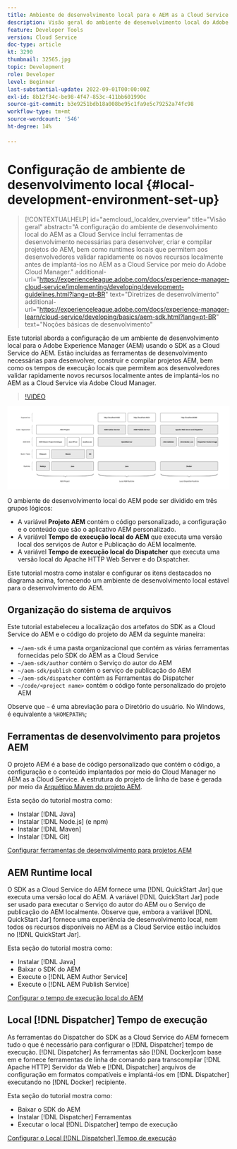 ```yaml
---
title: Ambiente de desenvolvimento local para o AEM as a Cloud Service
description: Visão geral do ambiente de desenvolvimento local do Adobe Experience Manager (AEM).
feature: Developer Tools
version: Cloud Service
doc-type: article
kt: 3290
thumbnail: 32565.jpg
topic: Development
role: Developer
level: Beginner
last-substantial-update: 2022-09-01T00:00:00Z
exl-id: 8b12f34c-be98-4f47-853c-411bb601990c
source-git-commit: b3e9251bdb18a008be95c1fa9e5c79252a74fc98
workflow-type: tm+mt
source-wordcount: '546'
ht-degree: 14%

---
```


# Configuração de ambiente de desenvolvimento local {#local-development-environment-set-up}

>[!CONTEXTUALHELP]
>id="aemcloud_localdev_overview"
>title="Visão geral"
>abstract="A configuração do ambiente de desenvolvimento local do AEM as a Cloud Service inclui ferramentas de desenvolvimento necessárias para desenvolver, criar e compilar projetos do AEM, bem como runtimes locais que permitem aos desenvolvedores validar rapidamente os novos recursos localmente antes de implantá-los no AEM as a Cloud Service por meio do Adobe Cloud Manager."
>additional-url="https://experienceleague.adobe.com/docs/experience-manager-cloud-service/implementing/developing/development-guidelines.html?lang=pt-BR" text="Diretrizes de desenvolvimento"
>additional-url="https://experienceleague.adobe.com/docs/experience-manager-learn/cloud-service/developing/basics/aem-sdk.html?lang=pt-BR" text="Noções básicas de desenvolvimento"

Este tutorial aborda a configuração de um ambiente de desenvolvimento local para o Adobe Experience Manager (AEM) usando o SDK as a Cloud Service do AEM. Estão incluídas as ferramentas de desenvolvimento necessárias para desenvolver, construir e compilar projetos AEM, bem como os tempos de execução locais que permitem aos desenvolvedores validar rapidamente novos recursos localmente antes de implantá-los no AEM as a Cloud Service via Adobe Cloud Manager.

>[!VIDEO](https://video.tv.adobe.com/v/32565?quality=12&learn=on)

![Pilha de tecnologia de ambiente de desenvolvimento local as a Cloud Service do AEM](./assets/overview/aem-sdk-technology-stack.png)

O ambiente de desenvolvimento local do AEM pode ser dividido em três grupos lógicos:

+ A variável __Projeto AEM__ contém o código personalizado, a configuração e o conteúdo que são o aplicativo AEM personalizado.
+ A variável __Tempo de execução local do AEM__ que executa uma versão local dos serviços de Autor e Publicação do AEM localmente.
+ A variável __Tempo de execução local do Dispatcher__ que executa uma versão local do Apache HTTP Web Server e do Dispatcher.

Este tutorial mostra como instalar e configurar os itens destacados no diagrama acima, fornecendo um ambiente de desenvolvimento local estável para o desenvolvimento do AEM.

## Organização do sistema de arquivos

Este tutorial estabeleceu a localização dos artefatos do SDK as a Cloud Service do AEM e o código do projeto do AEM da seguinte maneira:

+ `~/aem-sdk` é uma pasta organizacional que contém as várias ferramentas fornecidas pelo SDK do AEM as a Cloud Service
+ `~/aem-sdk/author` contém o Serviço do autor do AEM
+ `~/aem-sdk/publish` contém o serviço de publicação do AEM
+ `~/aem-sdk/dispatcher` contém as Ferramentas do Dispatcher
+ `~/code/<project name>` contém o código fonte personalizado do projeto AEM

Observe que `~` é uma abreviação para o Diretório do usuário. No Windows, é equivalente a `%HOMEPATH%`;

## Ferramentas de desenvolvimento para projetos AEM

O projeto AEM é a base de código personalizado que contém o código, a configuração e o conteúdo implantados por meio do Cloud Manager no AEM as a Cloud Service. A estrutura do projeto de linha de base é gerada por meio da [Arquétipo Maven do projeto AEM](https://github.com/adobe/aem-project-archetype).

Esta seção do tutorial mostra como:

+ Instalar [!DNL Java]
+ Instalar [!DNL Node.js] (e npm)
+ Instalar [!DNL Maven]
+ Instalar [!DNL Git]

[Configurar ferramentas de desenvolvimento para projetos AEM](./development-tools.md)

## AEM Runtime local

O SDK as a Cloud Service do AEM fornece uma [!DNL QuickStart Jar] que executa uma versão local do AEM. A variável [!DNL QuickStart Jar] pode ser usado para executar o Serviço do autor do AEM ou o Serviço de publicação do AEM localmente. Observe que, embora a variável [!DNL QuickStart Jar] fornece uma experiência de desenvolvimento local, nem todos os recursos disponíveis no AEM as a Cloud Service estão incluídos no [!DNL QuickStart Jar].

Esta seção do tutorial mostra como:

+ Instalar [!DNL Java]
+ Baixar o SDK do AEM
+ Execute o [!DNL AEM Author Service]
+ Execute o [!DNL AEM Publish Service]

[Configurar o tempo de execução local do AEM](./aem-runtime.md)

## Local [!DNL Dispatcher] Tempo de execução

As ferramentas do Dispatcher do SDK as a Cloud Service do AEM fornecem tudo o que é necessário para configurar o [!DNL Dispatcher] tempo de execução. [!DNL Dispatcher] As ferramentas são [!DNL Docker]com base em e fornece ferramentas de linha de comando para transcompilar [!DNL Apache HTTP] Servidor da Web e [!DNL Dispatcher] arquivos de configuração em formatos compatíveis e implantá-los em [!DNL Dispatcher] executando no [!DNL Docker] recipiente.

Esta seção do tutorial mostra como:

+ Baixar o SDK do AEM
+ Instalar [!DNL Dispatcher] Ferramentas
+ Executar o local [!DNL Dispatcher] tempo de execução

[Configurar o Local [!DNL Dispatcher] Tempo de execução](./dispatcher-tools.md)
